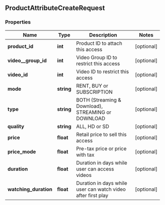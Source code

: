 ## ProductAttributeCreateRequest

### Properties
Name | Type | Description | Notes
------------ | ------------- | ------------- | -------------
**product_id** | **int** | Product ID to attach this access | [optional] 
**video__group_id** | **int** | Video Group ID to restrict this access | [optional] 
**video_id** | **int** | Video ID to restrict this access | [optional] 
**mode** | **string** | RENT, BUY or SUBSCRIPTION | [optional] 
**type** | **string** | BOTH (Streaming &amp; Download), STREAMING or DOWNLOAD | [optional] 
**quality** | **string** | ALL, HD or SD | [optional] 
**price** | **float** | Retail price to sell this access | [optional] 
**price_mode** | **float** | Pre-tax price or price with tax | [optional] 
**duration** | **float** | Duration in days while user can access videos | [optional] 
**watching_duration** | **float** | Duration in days while user can watch video after first play | [optional] 


